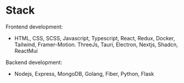 # Stack
Frontend development:
  - HTML, CSS, SCSS, Javascript, Typescript, React, Redux, Docker, Tailwind, Framer-Motion. ThreeJs, Tauri, Electron, Nextjs, Shadcn, ReactMui

Backend development:
  - Nodejs, Express, MongoDB, Golang, Fiber, Python, Flask
